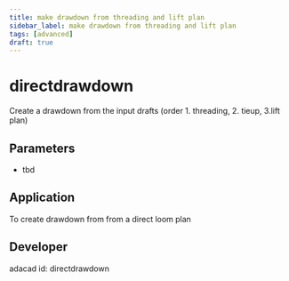 ```yaml
---
title: make drawdown from threading and lift plan
sidebar_label: make drawdown from threading and lift plan
tags: [advanced]
draft: true
---
```

# directdrawdown
Create a drawdown from the input drafts (order 1. threading, 2. tieup, 3.lift plan)

<!--![file](./img/directdrawdown.png)-->

## Parameters
- tbd

## Application
To create drawdown from from a direct loom plan
## Developer
adacad id: directdrawdown

